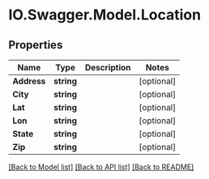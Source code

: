 # IO.Swagger.Model.Location
## Properties

Name | Type | Description | Notes
------------ | ------------- | ------------- | -------------
**Address** | **string** |  | [optional] 
**City** | **string** |  | [optional] 
**Lat** | **string** |  | [optional] 
**Lon** | **string** |  | [optional] 
**State** | **string** |  | [optional] 
**Zip** | **string** |  | [optional] 

[[Back to Model list]](../README.md#documentation-for-models) [[Back to API list]](../README.md#documentation-for-api-endpoints) [[Back to README]](../README.md)

